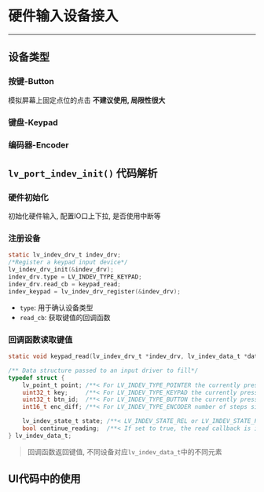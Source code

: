 # 硬件输入设备接入
----

## 设备类型

### 按键-Button

模拟屏幕上固定点位的点击
**不建议使用, 局限性很大**

### 键盘-Keypad

### 编码器-Encoder

## `lv_port_indev_init()` 代码解析

### 硬件初始化

初始化硬件输入, 配置IO口上下拉, 是否使用中断等

### 注册设备

```c
static lv_indev_drv_t indev_drv;
/*Register a keypad input device*/
lv_indev_drv_init(&indev_drv);
indev_drv.type = LV_INDEV_TYPE_KEYPAD;
indev_drv.read_cb = keypad_read;
indev_keypad = lv_indev_drv_register(&indev_drv);
```
- `type`: 用于确认设备类型
- `read_cb`: 获取键值的回调函数

### 回调函数读取键值
 
```c
static void keypad_read(lv_indev_drv_t *indev_drv, lv_indev_data_t *data)

/** Data structure passed to an input driver to fill*/
typedef struct {
    lv_point_t point; /**< For LV_INDEV_TYPE_POINTER the currently pressed point*/
    uint32_t key;     /**< For LV_INDEV_TYPE_KEYPAD the currently pressed key*/
    uint32_t btn_id;  /**< For LV_INDEV_TYPE_BUTTON the currently pressed button*/
    int16_t enc_diff; /**< For LV_INDEV_TYPE_ENCODER number of steps since the previous read*/

    lv_indev_state_t state; /**< LV_INDEV_STATE_REL or LV_INDEV_STATE_PR*/
    bool continue_reading;  /**< If set to true, the read callback is invoked again*/
} lv_indev_data_t;
```
> 回调函数返回键值, 不同设备对应`lv_indev_data_t`中的不同元素

## UI代码中的使用
